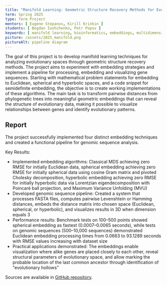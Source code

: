 ```yaml
---
title: "Manifold Learning: Geometric Structure Recovery Methods for Evolutionary Space Research"
term: Spring 2025
type: Term Project
mentors: [ Eugene Stepanov, Kirill Krinkin ]
students: [ Bogdan Iashchenko, Petr Popov ]
keywords: [ manifold learning, bioinformatics, embeddings, multidimensional scaling ]
picture: /assets/2025_manifold.png
pictureAlt: pipeline diagram
---
```


The goal of this project is to develop manifold learning techniques for analyzing evolutionary spaces through geometric
structure recovery methods. The project aims to experiment with embedding strategies and implement a pipeline for
processing, embedding and visualizing gene sequences. Starting with mathematical problem statements for embedding to
Euclidean, spherical and hyperbolic spaces, and a code snippet for semidefinite embedding, the objective is to create
working implementations of these algorithms. The main task is to transform pairwise distances from phylogenetic trees
into meaningful geometric embeddings that can reveal the structure of evolutionary data, making it possible to visualize
relationships between genes and identify evolutionary patterns.

## Report

The project successfully implemented four distinct embedding techniques and created a functional pipeline for genomic
sequence analysis.

Key Results:

- Implemented embedding algorithms: Classical MDS achieving zero RMSE for initially Euclidean data, spherical embedding
  achieving zero RMSE for initially spherical data using cosine Gram matrix and pivoted Cholesky decomposition,
  hyperbolic embedding achieving zero RMSE for initially hyperbolic data via Lorentzian eigendecomposition with Poincaré
  ball projection, and Maximum Variance Unfolding (MVU)
- Developed genomic sequence pipeline: Created a system that processes FASTA files, computes pairwise Levenshtein or
  Hamming distances, embeds the distance matrix into chosen space (Euclidean, spherical, or hyperbolic), and visualizes
  results in 3D when dimension equals 3
- Performance results: Benchmark tests on 100–500 points showed spherical embedding as fastest (0.0007–0.0065 seconds),
  while tests on genomic sequences (500–10,000 sequences) demonstrated Euclidean embedding processing times from 0.0663
  to 93.1289 seconds with RMSE values increasing with dataset size
- Practical applications demonstrated: The embeddings enable visualization where alike genes are placed closely to each
  other, reveal structural parameters of evolutionary space, and allow marking the probable location of the last common
  ancestor through identification of "evolutionary hollows"

Sources are available in [GitHub repository](https://github.com/nup-csai/manifold-learning).
